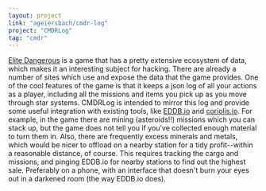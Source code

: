 ```yaml
---
layout: project
link: "ageiersbach/cmdr-log"
project: "CMDRLog"
tag: "cmdr"
---
```


[Elite Dangerous](https://www.elitedangerous.com/) is a game that has a pretty
extensive ecosystem of data, which makes
it an interesting subject for hacking. There are already a number of sites
which use and expose the data that the game provides. One of the cool features of
the game is that it keeps a json log of all your actions as a player, including
all the missions and items you pick up as you move through star systems.
CMDRLog is intended to mirror this log and provide some
useful integration with existing tools, like [EDDB.io](https://eddb.io) and
[coriolis.io](https://coriolis.io/). For example, in the game there
are mining (asteroids!!) missions which you can stack up, but the game does not
tell you if you've collected enough material to turn them in. Also, there are
frequently excess minerals and metals, which would be nicer to offload on a nearby
station for a tidy profit--within a reasonable distance, of course.
This requires tracking the cargo and missions, and pinging EDDB.io for nearby
stations to find out the highest sale. Preferably on a phone, with an interface
that doesn't burn your eyes out in a darkened room (the way EDDB.io does).
